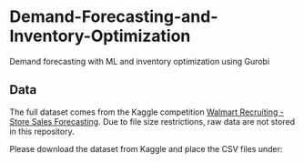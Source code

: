 # Demand-Forecasting-and-Inventory-Optimization
Demand forecasting with ML and inventory optimization using Gurobi

## Data
The full dataset comes from the Kaggle competition 
[Walmart Recruiting - Store Sales Forecasting](https://www.kaggle.com/competitions/walmart-recruiting-store-sales-forecasting).
Due to file size restrictions, raw data are not stored in this repository.  

Please download the dataset from Kaggle and place the CSV files under:
